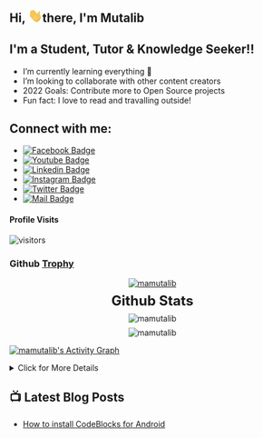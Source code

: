 
<!--Welcome Message-->
## Hi, <img src="assets/hello.gif" width="5%" alt="Hi">there, I'm Mutalib 

<!--Short Description about me and my work-->
## I'm a Student, Tutor & Knowledge Seeker!!

- I’m currently learning everything 🤣
- I’m looking to collaborate with other content creators
- 2022 Goals: Contribute more to Open Source projects
- Fun fact: I love to read and travalling outside!
 
<!--Social Media link-->
## Connect with me:
- [![Facebook Badge](https://img.shields.io/badge/Facebook-1877F2?style=for-the-badge&logo=facebook&logoColor=white)](https://www.facebook.com/mamutalibcse)
- [![Youtube Badge](https://img.shields.io/badge/YouTube-FF0000?style=for-the-badge&logo=youtube&logoColor=white)](https://www.youtube.com/channel/UCcQGtVlG6-c9IreJnlT7TaA)
- [![Linkedin Badge](https://img.shields.io/badge/LinkedIn-0077B5?style=for-the-badge&logo=linkedin&logoColor=white)](https://www.linkedin.com/in/mamutalibcse) 
- [![Instagram Badge](https://img.shields.io/badge/Instagram-E4405F?style=for-the-badge&logo=instagram&logoColor=white)](https://www.instagram.com/mamutalibcse/) 
- [![Twitter Badge](https://img.shields.io/badge/Twitter-1DA1F2?style=for-the-badge&logo=twitter&logoColor=white)](https://twitter.com/mamutalibcse) 
- [![Mail Badge](https://img.shields.io/badge/Gmail-D14836?style=for-the-badge&logo=gmail&logoColor=white)](mailto:mutalib.neub@gmail.com)

<!--Profile Visit-->  
#### Profile Visits

![visitors](https://visitor-badge.glitch.me/badge?page_id=mamutalib.mamutalib)

<!--
Taken From
https://github.com/ryo-ma/github-profile-trophy
-->
### Github [Trophy](https://github.com/ryo-ma/github-profile-trophy)
<p align="center" style='margin: 16px 4px 8px;'>
    <a href="https://github.com/mamutalib">
        <img src="https://github-profile-trophy.vercel.app/?username=mamutalib&theme=gruvbox&row=2&column=3" alt="mamutalib" />
    </a>
</p>



<!--[![Mutalib's github stats](https://github-readme-stats.vercel.app/api?username=mamutalib&count_private=true&theme=tokyonight&hide=contribs,prs)](https://github.com/mamutalib/mamutalib)-->

[//]: # "Below stat's script taken from unknown source."
<h3 align="center" style='margin: 0px 4px 8px; font-size: 24px;'>
    Github Stats
</h3>

<!-- language stats
<p align="center" style='margin: 8px 4px;'>
    <img src="https://github-readme-stats.vercel.app/api/top-langs?username=mamutalib&show_icons=true&locale=en&layout=compact&theme=gruvbox" alt="mamutalib" />
</p>
-->

<p align="center" style='margin: 8px 4px;'>
    <img src="https://github-readme-stats.vercel.app/api?username=mamutalib&show_icons=true&locale=en&theme=gruvbox" alt="mamutalib" />
</p>
<p align="center" style='margin: 8px 4px;'>
    <img src="https://github-readme-streak-stats.herokuapp.com?user=mamutalib&theme=hacker&hide_border=true&date_format=j%20M%5B%20Y%5D" alt="mamutalib" />
</p>


<!-- https://github.com/ashutosh00710/github-readme-activity-graph -->
<a href="https://github.com/mamutalib"><img alt="mamutalib's Activity Graph" src="https://activity-graph.herokuapp.com/graph?username=mamutalib&bg_color=1F222E&color=F8D866&line=F85D7F&point=FFFFFF&hide_border=true"/></a>

<details>
<summary> Click for More Details
</summary>
<br>

![Metrics](https://metrics.lecoq.io/mamutalib?template=classic&languages=1&introduction=1&isocalendar=1&people=1&gists=1&followup=1&lines=1&notable=1&achievements=1&activity=1&isocalendar.duration=half-year&languages.limit=8&languages.sections=most-used&languages.colors=github&languages.threshold=0%25&languages.indepth=false&languages.recent.load=300&languages.recent.days=14&introduction.title=true&people.limit=24&people.size=28&people.types=followers%2C%20following&people.identicons=false&people.shuffle=false&followup.sections=repositories&activity.limit=5&activity.load=300&activity.days=14&activity.filter=all&activity.visibility=all&activity.timestamps=false&achievements.threshold=C&achievements.secrets=true&achievements.limit=0&notable.repositories=false&config.timezone=Asia%2FCalcutta) 
</details>

## 📺 Latest Blog Posts

<!-- BLOG-POST-LIST:START -->
- [How to install CodeBlocks for Android](https://www.youtube.com/watch?v=hz8EXInUyac)
<!-- BLOG-POST-LIST:END -->

